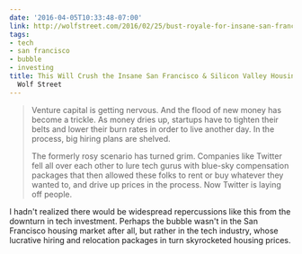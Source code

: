 ```yaml
---
date: '2016-04-05T10:33:48-07:00'
link: http://wolfstreet.com/2016/02/25/bust-royale-for-insane-san-francisco-silicon-valley-housing-markets/
tags:
- tech
- san francisco
- bubble
- investing
title: This Will Crush the Insane San Francisco & Silicon Valley Housing Bubble |
  Wolf Street
---
```


>Venture capital is getting nervous. And the flood of new money has become a trickle. As money dries up, startups have to tighten their belts and lower their burn rates in order to live another day. In the process, big hiring plans are shelved.
>
>The formerly rosy scenario has turned grim. Companies like Twitter fell all over each other to lure tech gurus with blue-sky compensation packages that then allowed these folks to rent or buy whatever they wanted to, and drive up prices in the process. Now Twitter is laying off people.

I hadn't realized there would be widespread repercussions like this from the downturn in tech investment. Perhaps the bubble wasn't in the San Francisco housing market after all, but rather in the tech industry, whose lucrative hiring and relocation packages in turn skyrocketed housing prices.
